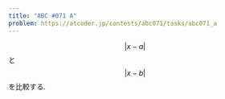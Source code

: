 ```yaml
---
title: "ABC #071 A"
problem: https://atcoder.jp/contests/abc071/tasks/abc071_a
---
```

$$ \vert x-a \vert $$ と $$ \vert x-b \vert $$ を比較する.
